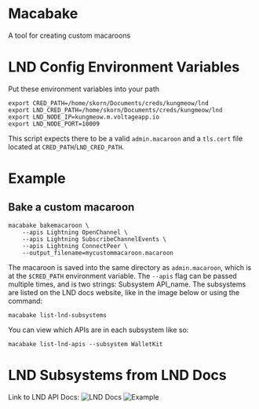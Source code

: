 # Macabake
A tool for creating custom macaroons


# LND Config Environment Variables
Put these environment variables into your path
```
export CRED_PATH=/home/skorn/Documents/creds/kungmeow/lnd
export LND_CRED_PATH=/home/skorn/Documents/creds/kungmeow/lnd
export LND_NODE_IP=kungmeow.m.voltageapp.io
export LND_NODE_PORT=10009
```

This script expects there to be a valid `admin.macaroon` and a `tls.cert` file located at `CRED_PATH`/`LND_CRED_PATH`.

# Example

## Bake a custom macaroon
```
macabake bakemacaroon \
    --apis Lightning OpenChannel \
    --apis Lightning SubscribeChannelEvents \
    --apis Lightning ConnectPeer \
    --output_filename=mycustommacaroon.macaroon
```
The macaroon is saved into the same directory as `admin.macaroon`, which is at the `$CRED_PATH` environment variable.
The `--apis` flag can be passed multiple times, and is two strings: Subsystem API_name. The subsystems are listed on the LND docs website, like in the image below or using the command:

```macabake list-lnd-subsystems```

You can view which APIs are in each subsystem like so:

```macabake list-lnd-apis --subsystem WalletKit```

# LND Subsystems from LND Docs
Link to LND API Docs:
![LND Docs](https://api.lightning.community/)
![Example](subsystem_and_apis.png)